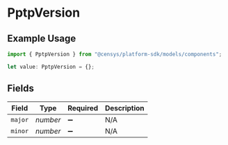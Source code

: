 # PptpVersion

## Example Usage

```typescript
import { PptpVersion } from "@censys/platform-sdk/models/components";

let value: PptpVersion = {};
```

## Fields

| Field              | Type               | Required           | Description        |
| ------------------ | ------------------ | ------------------ | ------------------ |
| `major`            | *number*           | :heavy_minus_sign: | N/A                |
| `minor`            | *number*           | :heavy_minus_sign: | N/A                |